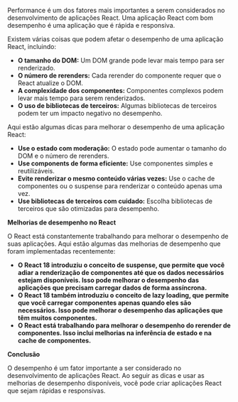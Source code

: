 Performance é um dos fatores mais importantes a serem considerados no desenvolvimento de aplicações React. Uma aplicação React com bom desempenho é uma aplicação que é rápida e responsiva.

Existem várias coisas que podem afetar o desempenho de uma aplicação React, incluindo:

- **O tamanho do DOM:** Um DOM grande pode levar mais tempo para ser renderizado.
- **O número de rerenders:** Cada rerender do componente requer que o React atualize o DOM.
- **A complexidade dos componentes:** Componentes complexos podem levar mais tempo para serem renderizados.
- **O uso de bibliotecas de terceiros:** Algumas bibliotecas de terceiros podem ter um impacto negativo no desempenho.

Aqui estão algumas dicas para melhorar o desempenho de uma aplicação React:

- **Use o estado com moderação:** O estado pode aumentar o tamanho do DOM e o número de rerenders.
- **Use components de forma eficiente:** Use componentes simples e reutilizáveis.
- **Evite renderizar o mesmo conteúdo várias vezes:** Use o cache de componentes ou o suspense para renderizar o conteúdo apenas uma vez.
- **Use bibliotecas de terceiros com cuidado:** Escolha bibliotecas de terceiros que são otimizadas para desempenho.

**Melhorias de desempenho no React**

O React está constantemente trabalhando para melhorar o desempenho de suas aplicações. Aqui estão algumas das melhorias de desempenho que foram implementadas recentemente:

- **O React 18 introduziu o conceito de suspense, que permite que você adiar a renderização de componentes até que os dados necessários estejam disponíveis. Isso pode melhorar o desempenho das aplicações que precisam carregar dados de forma assíncrona.**
- **O React 18 também introduziu o conceito de lazy loading, que permite que você carregar componentes apenas quando eles são necessários. Isso pode melhorar o desempenho das aplicações que têm muitos componentes.**
- **O React está trabalhando para melhorar o desempenho do rerender de componentes. Isso inclui melhorias na inferência de estado e na cache de componentes.**

**Conclusão**

O desempenho é um fator importante a ser considerado no desenvolvimento de aplicações React. Ao seguir as dicas e usar as melhorias de desempenho disponíveis, você pode criar aplicações React que sejam rápidas e responsivas.